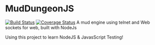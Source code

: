 # MudDungeonJS
[![Build Status](https://travis-ci.org/LiamKenneth/MudDungeonJS.svg)](https://travis-ci.org/LiamKenneth/MudDungeonJS)
[![Coverage Status](https://coveralls.io/repos/LiamKenneth/MudDungeonJS/badge.svg?branch=master&service=github)](https://coveralls.io/github/LiamKenneth/MudDungeonJS?branch=master)
A mud engine using telnet and Web sockets for web, built with NodeJs

Using this project to learn NodeJS & JavasScript Testing!
